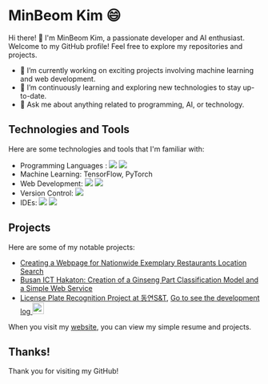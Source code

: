 # MinBeom Kim 😄

Hi there! 👋 I'm MinBeom Kim, a passionate developer and AI enthusiast. Welcome to my GitHub profile! Feel free to explore my repositories and projects.

- 🔭 I’m currently working on exciting projects involving machine learning and web development.
- 🌱 I’m continuously learning and exploring new technologies to stay up-to-date.
- 💬 Ask me about anything related to programming, AI, or technology.

## Technologies and Tools

Here are some technologies and tools that I'm familiar with:

- Programming Languages :  <img src="https://img.shields.io/badge/Python-3776AB?style=flat-square&logo=Python&logoColor=white"/> <img src="https://img.shields.io/badge/java-007396?style=flat-square&logo=java&logoColor=white"/>
- Machine Learning:  TensorFlow, PyTorch
- Web Development:  <img src="https://img.shields.io/badge/Flask-000000?style=flat-square&logo=flask&logoColor=white"/> <img src="https://img.shields.io/badge/React-61DAFB?style=flat-square&logo=React&logoColor=black"/>
- Version Control:  <img src="https://img.shields.io/badge/Git-F05032?style=flat-square&logo=git&logoColor=white"/>
- IDEs:  <img src="https://img.shields.io/badge/Visual Studio Code-007ACC?style=flat-square&logo=Visual Studio Code&logoColor=white"/> <img src="https://img.shields.io/badge/Google Colab-F9AB00?style=flat-square&logo=Google Colab&logoColor=white"/>

## Projects

Here are some of my notable projects:

- [Creating a Webpage for Nationwide Exemplary Restaurants Location Search](https://github.com/JIeunhuh/K3MiniProject)
- [Busan ICT Hakaton: Creation of a Ginseng Part Classification Model and a Simple Web Service](https://github.com/sou05091/2023-ICTBusanHakaton)
- [License Plate Recognition Project at 동연S&T](https://github.com/sou05091/MainProject_LicensePlate), <a href="https://shrub-snap-550.notion.site/02bdf271067b4de6bd30e72e18cc2522?pvs=4">Go to see the development log  <img width="23" src="https://upload.wikimedia.org/wikipedia/commons/e/e9/Notion-logo.svg"> </a>

When you visit my [website](https://sou05091.github.io/MinBeom/), you can view my simple resume and projects.

## Thanks!

Thank you for visiting my GitHub!
